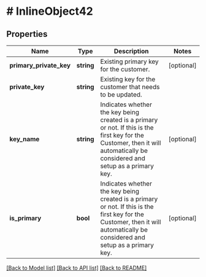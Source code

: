 # # InlineObject42

## Properties

Name | Type | Description | Notes
------------ | ------------- | ------------- | -------------
**primary_private_key** | **string** | Existing primary key for the customer. | [optional]
**private_key** | **string** | Existing key for the customer that needs to be updated. |
**key_name** | **string** | Indicates whether the key being created is a primary or not. If this is the first key for the Customer, then it will automatically be considered and setup as a primary key. | [optional]
**is_primary** | **bool** | Indicates whether the key being created is a primary or not. If this is the first key for the Customer, then it will automatically be considered and setup as a primary key. | [optional]

[[Back to Model list]](../../README.md#models) [[Back to API list]](../../README.md#endpoints) [[Back to README]](../../README.md)
